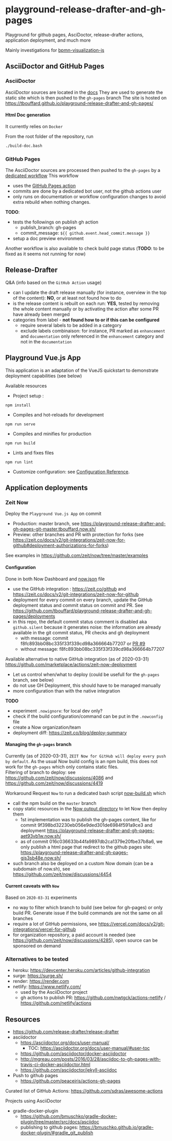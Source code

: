 # playground-release-drafter-and-gh-pages

Playground for github pages, AsciDoctor, release-drafter actions, application deployment, and much more

Mainly investigations for [bpmn-visualization-js](https://github.com/process-analytics/bpmn-visualization-js)


## AsciiDoctor and GitHub Pages

### AsciiDoctor

AsciiDoctor sources are located in the [docs](docs)
They are used to generate the static site which is then pushed to the `gh-pages` branch
The site is hosted on https://tbouffard.github.io/playground-release-drafter-and-gh-pages/ 

#### Html Doc generation

It currently relies on `Docker`

From the root folder of the repository, run 
```bash
./build-doc.bash
```

### GitHub Pages

The AsciiDoctor sources are processed then pushed to the `gh-pages` by a [dedicated workflow](.github/workflows/gh-pages-publishing.yml)
This workflow
- uses the [GitHub Pages action](https://github.com/marketplace/actions/github-pages-action)
- commits are done by a dedicated bot user, not the github actions user
- only runs on documentation or workflow configuration changes to avoid extra rebuild when nothing changes.

**TODO**:
- tests the followings on publish gh action
    - publish_branch: gh-pages
    - commit_message: `${{ github.event.head_commit.message }}`
- setup a doc preview environment

Another workflow is also available to check build page status (**TODO**: to be fixed as it seems not running for now)


## Release-Drafter

Q&A (info based on the `GitHub Action` usage)
- can I update the draft release manually (for instance, overview in the top of the content): **NO**, or at least not found how to do
- is the release content is rebuilt on each run: **YES**, tested by removing the whole content manually or by activating the
action after some PR have already been merged
- categories from label - **not found how to or if this can be configured**
  - require several labels to be added in a category
  - exclude labels combinaison: for instance, PR marked as `enhancement` and `documentation` only referenced in the `enhancement`
  category and not in the `documentation`


## Playground Vue.js App

This application is an adaptation of the VueJS quickstart to demonstrate deployment capabilities (see below)

Available resources
- Project setup :
```
npm install
```
- Compiles and hot-reloads for development
```
npm run serve
```
- Compiles and minifies for production
```
npm run build
```
- Lints and fixes files
```
npm run lint
```
- Customize configuration: see [Configuration Reference](https://cli.vuejs.org/config/).


## Application deployments

### Zeit Now

Deploy the `Playground Vue.js App` on commit
- Production: master branch, see https://playground-release-drafter-and-gh-pages-git-master.tbouffard.now.sh/
- Preview: other branches and PR with protection for forks (see https://zeit.co/docs/v2/git-integrations/zeit-now-for-github#deployment-authorizations-for-forks) 

See examples in https://github.com/zeit/now/tree/master/examples


#### Configuration

Done in both Now Dashboard and [now.json](./now.json) file

- use the GitHub integration : https://zeit.co/github and https://zeit.co/docs/v2/git-integrations/zeit-now-for-github
- deployment for every commit on every branch, update the GitHub deployment status and commit status on commit and PR.
See https://github.com/tbouffard/playground-release-drafter-and-gh-pages/deployments
- in this repo, the default commit status comment is disabled aka `github.silent` because it generates noise: the information are already
available in the git commit status, PR checks and gh deployment 
  - with message: commit f8fc893bb08bc335f33f339cd98a366664b77207 or [PR #9](https://github.com/tbouffard/playground-release-drafter-and-gh-pages/pull/9)
  - without message: f8fc893bb08bc335f33f339cd98a366664b77207

Available alternative to native GitHub integration (as of 2020-03-31)
https://github.com/marketplace/actions/zeit-now-deployment
- Let us control when/what to deploy (could be usefull for the `gh-pages` branch, see below)
- do not use GH Deployment, this should have to be managed manually
- more configuration than with the native integration 

**TODO**
- experiment `.nowignore`: for local dev only?
- check if the build configuration/command can be put in the `.nowconfig` file
- create a Now organization/team
- deployment diff: https://zeit.co/blog/deploy-summary

#### Managing the `gh-pages` branch

Currently (as of 2020-03-31), `ZEIT Now for GitHub will deploy every push by default`. As the usual Now build config
is an npm build, this does not work for the `gh-pages` which only contains static files.  
Filtering of branch to deploy: see https://github.com/zeit/now/discussions/4086 and https://github.com/zeit/now/discussions/4419


Workaround
Request `Now` to run a dedicated bash script [now-build.sh](./now-build.sh) which
- call the npm build on the `master` branch
- copy static resources in the [Now output directory](https://zeit.co/docs/v2/build-step#output-directory) to let Now then
deploy them
  - 1st implementation was to publish the gh-pages content, like for commit 9f398bd32230eb056e9ded301de6984f591a9ce3 and deployment https://playground-release-drafter-and-gh-pages-aet93vb1w.now.sh/
  - as of commit 016c036633b44fa9897db2ca1379e20fbe37b8a6, we only publish a html page that redirect to the github pages site: https://playground-release-drafter-and-gh-pages-gjs3sb48e.now.sh/
- such branch also be deployed on a custom Now domain (can be a subdomain of now.sh), see https://github.com/zeit/now/discussions/4454


#### Current caveats with `Now`

Based on `2020-03-31` experiments
- no way to filter which branch to build (see below for gh-pages) or only build PR. Generate issue if the build commands are not the same on all branches 
- require a lot of GitHub permissions, see https://vercel.com/docs/v2/git-integrations/vercel-for-github
- for organization repository, a paid account is needed (see https://github.com/zeit/now/discussions/4285), open source can be sponsored on demand


### Alternatives to be tested

- heroku: https://devcenter.heroku.com/articles/github-integration
- surge: https://surge.sh/ 
- render: https://render.com
- netlify: https://www.netlify.com/
  - used by the AsciiDoctor project
  - gh actions to publish PR: https://github.com/nwtgck/actions-netlify / https://github.com/netlify/actions


## Resources

- https://github.com/release-drafter/release-drafter
- asciidoctor
  - https://asciidoctor.org/docs/user-manual/
    - TOC: https://asciidoctor.org/docs/user-manual/#user-toc
  - https://github.com/asciidoctor/docker-asciidoctor
  - http://mgreau.com/posts/2016/03/28/asciidoc-to-gh-pages-with-travis-ci-docker-asciidoctor.html
  - https://github.com/asciidoctor/jekyll-asciidoc
- Push to github pages
  - https://github.com/peaceiris/actions-gh-pages
  
Curated list of GitHub Actions: https://github.com/sdras/awesome-actions

Projects using AsciiDoctor
  - gradle-docker-plugin
    - https://github.com/bmuschko/gradle-docker-plugin/tree/master/src/docs/asciidoc
    - publishing to github pages: https://bmuschko.github.io/gradle-docker-plugin/#gradle_git_publish
  
